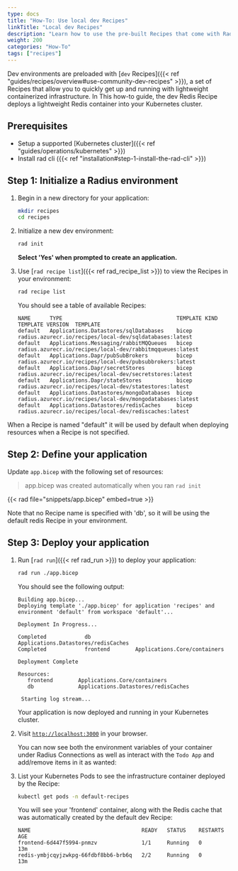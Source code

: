 ```yaml
---
type: docs
title: "How-To: Use local dev Recipes"
linkTitle: "Local dev Recipes"
description: "Learn how to use the pre-built Recipes that come with Radius environment."
weight: 200
categories: "How-To"
tags: ["recipes"]
---
```


Dev environments are preloaded with [`dev` Recipes]({{< ref "guides/recipes/overview#use-community-dev-recipes" >}}), a set of Recipes that allow you to quickly get up and running with lightweight containerized infrastructure. In This how-to guide, the dev Redis Recipe deploys a lightweight Redis container into your Kubernetes cluster.

## Prerequisites

- Setup a supported [Kubernetes cluster]({{< ref "guides/operations/kubernetes" >}})
- Install rad cli ({{< ref "installation#step-1-install-the-rad-cli" >}})

## Step 1: Initialize a Radius environment

1. Begin in a new directory for your application:

   ```bash
   mkdir recipes
   cd recipes
   ```
2. Initialize a new dev environment:

   ```bash
   rad init
   ```

   **Select 'Yes' when prompted to create an application.**

3. Use [`rad recipe list`]({{< ref rad_recipe_list >}}) to view the Recipes in your environment:

   ```bash
   rad recipe list 
   ```

   You should see a table of available Recipes:
   
   ```
   NAME      TYPE                                    TEMPLATE KIND  TEMPLATE VERSION  TEMPLATE
   default   Applications.Datastores/sqlDatabases    bicep                            radius.azurecr.io/recipes/local-dev/sqldatabases:latest
   default   Applications.Messaging/rabbitMQQueues   bicep                            radius.azurecr.io/recipes/local-dev/rabbitmqqueues:latest
   default   Applications.Dapr/pubSubBrokers         bicep                            radius.azurecr.io/recipes/local-dev/pubsubbrokers:latest
   default   Applications.Dapr/secretStores          bicep                            radius.azurecr.io/recipes/local-dev/secretstores:latest
   default   Applications.Dapr/stateStores           bicep                            radius.azurecr.io/recipes/local-dev/statestores:latest
   default   Applications.Datastores/mongoDatabases  bicep                            radius.azurecr.io/recipes/local-dev/mongodatabases:latest
   default   Applications.Datastores/redisCaches     bicep                            radius.azurecr.io/recipes/local-dev/rediscaches:latest
   ```

When a Recipe is named "default" it will be used by default when deploying resources when a Recipe is not specified.

## Step 2: Define your application

Update `app.bicep` with the following set of resources:

> app.bicep was created automatically when you ran `rad init`

{{< rad file="snippets/app.bicep" embed=true >}}

Note that no Recipe name is specified with 'db', so it will be using the default redis Recipe in your environment.

## Step 3: Deploy your application

1. Run [`rad run`]({{< ref rad_run >}}) to deploy your application:

   ```bash
   rad run ./app.bicep
   ```

   You should see the following output:
   ```
   Building app.bicep...
   Deploying template './app.bicep' for application 'recipes' and environment 'default' from workspace 'default'...

   Deployment In Progress...

   Completed            db              Applications.Datastores/redisCaches
   Completed            frontend        Applications.Core/containers

   Deployment Complete

   Resources:
      frontend        Applications.Core/containers
      db              Applications.Datastores/redisCaches

    Starting log stream...
   ```


   Your application is now deployed and running in your Kubernetes cluster.

1. Visit [`http://localhost:3000`](http://localhost:3000) in your browser.

   You can now see both the environment variables of your container under Radius Connections as well as interact with the `Todo App` and add/remove items in it as wanted:

1. List your Kubernetes Pods to see the infrastructure container deployed by the Recipe:

   ```bash
   kubectl get pods -n default-recipes
   ```

   You will see your 'frontend' container, along with the Redis cache that was automatically created by the default dev Recipe:

   ```
   NAME                                   READY   STATUS    RESTARTS   AGE
   frontend-6d447f5994-pnmzv              1/1     Running   0          13m
   redis-ymbjcqyjzwkpg-66fdbf8bb6-brb6q   2/2     Running   0          13m
   ```
   